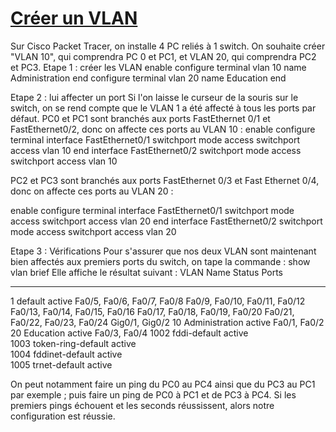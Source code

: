 # <ins>**Créer un VLAN**<ins>
Sur Cisco Packet Tracer, on installe 4 PC reliés à 1 switch. On souhaite créer "VLAN 10", qui comprendra PC 0 et PC1, et VLAN 20, qui comprendra PC2 et PC3.
Etape 1 : créer les VLAN
enable
configure terminal
vlan 10
name Administration
end
configure terminal
vlan 20
name Education
end


Etape 2 : lui affecter un port
Si l'on laisse le curseur de la souris sur le switch, on se rend compte que le VLAN 1 a été affecté à tous les ports par défaut. 
PC0 et PC1 sont branchés aux ports FastEthernet 0/1 et FastEthernet0/2, donc on affecte ces ports au VLAN 10 : 
enable 
configure terminal
interface FastEthernet0/1
switchport mode access
switchport access vlan 10
end
interface FastEthernet0/2
switchport mode access
switchport access vlan 10

PC2 et PC3 sont branchés aux ports FastEthernet 0/3 et Fast Ethernet 0/4, donc on affecte ces ports au VLAN 20 :

enable 
configure terminal
interface FastEthernet0/1
switchport mode access
switchport access vlan 20
end
interface FastEthernet0/2
switchport mode access
switchport access vlan 20

Etape 3 : Vérifications
Pour s'assurer que nos deux VLAN sont maintenant bien affectés aux premiers ports du switch, on tape la commande : 
show vlan brief
Elle affiche le résultat suivant : 
VLAN Name                             Status    Ports
---- -------------------------------- --------- -------------------------------
1    default                          active    Fa0/5, Fa0/6, Fa0/7, Fa0/8
                                                Fa0/9, Fa0/10, Fa0/11, Fa0/12
                                                Fa0/13, Fa0/14, Fa0/15, Fa0/16
                                                Fa0/17, Fa0/18, Fa0/19, Fa0/20
                                                Fa0/21, Fa0/22, Fa0/23, Fa0/24
                                                Gig0/1, Gig0/2
10   Administration                   active    Fa0/1, Fa0/2
20   Education                        active    Fa0/3, Fa0/4
1002 fddi-default                     active    
1003 token-ring-default               active    
1004 fddinet-default                  active    
1005 trnet-default                    active    


On peut notamment faire un ping du PC0 au PC4 ainsi que du PC3 au PC1 par exemple ; puis faire un ping de PC0 à PC1 et de PC3 à PC4. Si les premiers pings échouent et les seconds réussissent, 
alors notre configuration est réussie.

